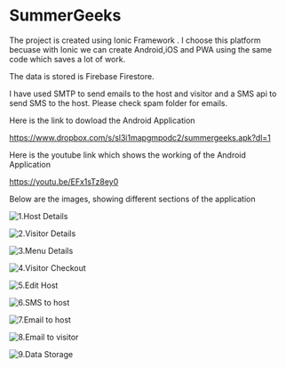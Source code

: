 # SummerGeeks
The project is created using Ionic Framework . I choose this platform becuase with Ionic we can create Android,iOS and PWA using the same code which saves a lot of work.

The data is stored is Firebase Firestore.

I have used SMTP to send emails to the host and visitor and a SMS api to send SMS to the host. Please check spam folder for emails.

Here is the link to dowload the Android Application

https://www.dropbox.com/s/sl3i1mapgmpodc2/summergeeks.apk?dl=1

Here is the youtube link which shows the working of the Android Application

https://youtu.be/EFx1sTz8ey0

Below are the images, showing different sections of the application



![1.Host Details](http://mazaakiya.com/wp/wp-content/uploads/2019/11/Screenshot_20191125-143836022-e1574672975938.jpg)


![2.Visitor Details](http://mazaakiya.com/wp/wp-content/uploads/2019/11/Screenshot_20191125-115637153-e1574672832831.jpg)


![3.Menu Details](http://mazaakiya.com/wp/wp-content/uploads/2019/11/Screenshot_20191125-115656732-e1574673054369.jpg)


![4.Visitor Checkout](http://mazaakiya.com/wp/wp-content/uploads/2019/11/Screenshot_20191125-115703367-e1574673034826.jpg)


![5.Edit Host](http://mazaakiya.com/wp/wp-content/uploads/2019/11/Screenshot_20191125-120355406-e1574673154463.jpg)


![6.SMS to host](http://mazaakiya.com/wp/wp-content/uploads/2019/11/Screenshot_20191125-115802366-e1574673216365.jpg)


![7.Email to host](http://mazaakiya.com/wp/wp-content/uploads/2019/11/Screenshot_20191125-115832576-e1574673258432.jpg)


![8.Email to visitor](http://mazaakiya.com/wp/wp-content/uploads/2019/11/Screenshot_20191125-142234643-e1574673299531.jpg)


![9.Data Storage](http://mazaakiya.com/wp/wp-content/uploads/2019/11/Screenshot-3-e1574673364234.png)

